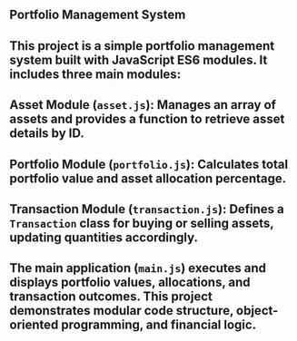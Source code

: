 ## Portfolio Management System

## This project is a simple portfolio management system built with JavaScript ES6 modules. It includes three main modules:

## Asset Module (`asset.js`): Manages an array of assets and provides a function to retrieve asset details by ID.
## Portfolio Module (`portfolio.js`): Calculates total portfolio value and asset allocation percentage.
## Transaction Module (`transaction.js`): Defines a `Transaction` class for buying or selling assets, updating quantities accordingly.

## The main application (`main.js`) executes and displays portfolio values, allocations, and transaction outcomes. This project demonstrates modular code structure, object-oriented programming, and financial logic. 
